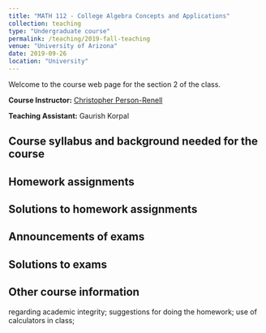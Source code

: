 ```yaml
---
title: "MATH 112 - College Algebra Concepts and Applications"
collection: teaching
type: "Undergraduate course"
permalink: /teaching/2019-fall-teaching
venue: "University of Arizona"
date: 2019-09-26
location: "University"
---
```

Welcome to the course web page for the section 2 of the class.

**Course Instructor:** [Christopher Person-Renell](https://www.math.arizona.edu/people/cpersonrennell)

**Teaching Assistant:** Gaurish Korpal 

Course syllabus and background needed for the course
------


Homework assignments
--------


Solutions to homework assignments
--------


Announcements of exams
--------


Solutions to exams
--------


Other course information
------
regarding academic integrity; suggestions for doing the homework; use of calculators in class;
